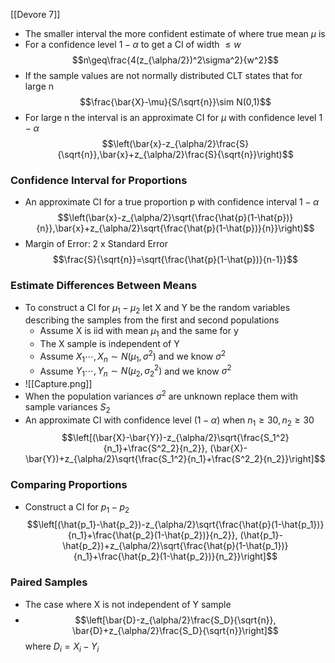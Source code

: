 [[Devore 7]]

- The smaller interval the more confident estimate of where true mean $\mu$ is
- For a confidence level $1-\alpha$ to get a CI of width $\leq w$ $$n\geq\frac{4(z_{\alpha/2})^2\sigma^2}{w^2}$$
- If the sample values are not normally distributed CLT states that for large n $$\frac{\bar{X}-\mu}{S/\sqrt{n}}\sim N(0,1)$$
- For large n the interval is an approximate CI for $\mu$ with confidence level $1-\alpha$ $$\left(\bar{x}-z_{\alpha/2}\frac{S}{\sqrt{n}},\bar{x}+z_{\alpha/2}\frac{S}{\sqrt{n}}\right)$$
### Confidence Interval for Proportions
- An approximate CI for a true proportion p with confidence interval $1-\alpha$ $$\left(\bar{x}-z_{\alpha/2}\sqrt{\frac{\hat{p}(1-\hat{p})}{n}},\bar{x}+z_{\alpha/2}\sqrt{\frac{\hat{p}(1-\hat{p})}{n}}\right)$$
- Margin of Error: 2 x Standard Error $$\frac{S}{\sqrt{n}}=\sqrt{\frac{\hat{p}(1-\hat{p})}{n-1}}$$
### Estimate Differences Between Means
- To construct a CI for $\mu_1-\mu_2$ let X and Y be the random variables describing the samples from the first and second populations
	- Assume X is iid with mean $\mu_1$ and the same for y
	- The X sample is independent of Y
	- Assume $X_1\cdots,X_n\sim N(\mu_1,\sigma^2)$ and we know $\sigma^2$
	- Assume $Y_1\cdots,Y_n\sim N(\mu_2,\sigma^2_2)$ and we know $\sigma^2$
- ![[Capture.png]]
- When the population variances $\sigma^2$ are unknown replace them with sample variances $S_2$
- An approximate CI with confidence level $(1-\alpha)$ when $n_1\geq30,n_2\geq 30$ $$\left[(\bar{X}-\bar{Y})-z_{\alpha/2}\sqrt{\frac{S_1^2}{n_1}+\frac{S^2_2}{n_2}}, (\bar{X}-\bar{Y})+z_{\alpha/2}\sqrt{\frac{S_1^2}{n_1}+\frac{S^2_2}{n_2}}\right]$$
### Comparing Proportions
- Construct a CI for $p_1-p_2$ $$\left[(\hat{p_1}-\hat{p_2})-z_{\alpha/2}\sqrt{\frac{\hat{p}(1-\hat{p_1})}{n_1}+\frac{\hat{p_2}(1-\hat{p_2})}{n_2}}, (\hat{p_1}-\hat{p_2})+z_{\alpha/2}\sqrt{\frac{\hat{p}(1-\hat{p_1})}{n_1}+\frac{\hat{p_2}(1-\hat{p_2})}{n_2}}\right]$$
### Paired Samples
- The case where X is not independent of Y sample
- $$\left[\bar{D}-z_{\alpha/2}\frac{S_D}{\sqrt{n}}, \bar{D}+z_{\alpha/2}\frac{S_D}{\sqrt{n}}\right]$$ where $D_i=X_i-Y_i$
